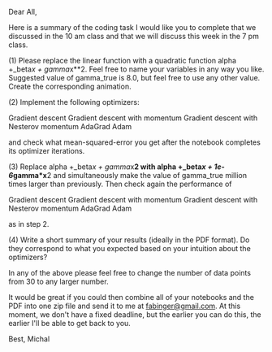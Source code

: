 Dear All,

 

Here is a summary of the coding task I would like you to complete that we discussed in the 10 am class and that we will discuss this week in the 7 pm class.

 

(1) Please replace the linear function with a quadratic function alpha +_beta*x + gamma*x**2. Feel free to name your variables in any way you like. Suggested value of gamma_true is 8.0, but feel free to use any other value. Create the corresponding animation.

 

(2) Implement the following optimizers:

 

Gradient descent
Gradient descent with momentum
Gradient descent with Nesterov momentum
AdaGrad
Adam

 

and check what mean-squared-error you get after the notebook completes its optimizer iterations.

 

(3) Replace alpha +_beta*x + gamma*x**2 with alpha +_beta*x + 1e-6*gamma*x**2 and simultaneously make the value of gamma_true million times larger than previously. Then check again the performance of 

 

Gradient descent
Gradient descent with momentum
Gradient descent with Nesterov momentum
AdaGrad
Adam

 

as in step 2.

 

(4) Write a short summary of your results (ideally in the PDF format). Do they correspond to what you expected based on your intuition about the optimizers?

 

In any of the above please feel free to change the number of data points from 30 to any larger number.

 

It would be great if you could then combine all of your notebooks and the PDF into one zip file and send it to me at fabinger@gmail.com. At this moment, we don't have a fixed deadline, but the earlier you can do this, the earlier I'll be able to get back to you.

 

Best,
Michal
